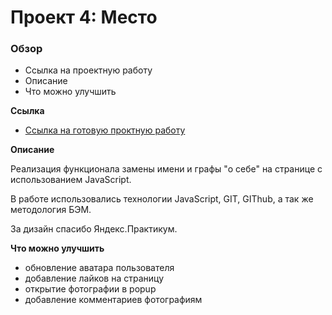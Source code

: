 # Проект 4: Место

### Обзор

* Ссылка на проектную работу
* Описание
* Что можно улучшить

**Ссылка**

* [Ссылка на готовую проктную работу](https://bosizow.github.io/mesto/index.html)

**Описание**

Реализация функционала замены имени и графы "о себе" на странице с использованием JavaScript.

В работе использовались технологии JavaScript, GIT, GIThub, а так же методология БЭМ.

За дизайн спасибо Яндекс.Практикум.

**Что можно улучшить**

* обновление аватара пользователя
* добавление лайков на страницу
* открытие фотографии в popup
* добавление комментариев фотографиям
